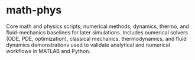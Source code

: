 # math-phys
Core math and physics scripts; numerical methods, dynamics, thermo, and fluid-mechanics baselines for later simulations.
Includes numerical solvers (ODE, PDE, optimization), classical mechanics, thermodynamics, and fluid dynamics demonstrations used to validate analytical and numerical workflows in MATLAB and Python.
